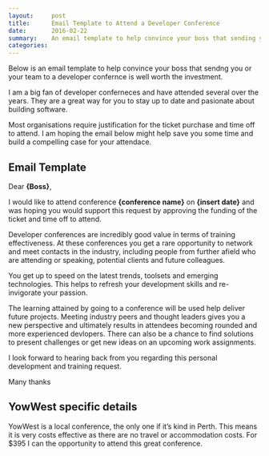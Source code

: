 ```yaml
---
layout:     post
title:      Email Template to Attend a Developer Conference
date:       2016-02-22
summary:    An email template to help convince your boss that sending you or your team to a developer confernece is well worth the investment
categories: 
---
```


Below is an email template to help convince your boss that sendng you or your team to a developer confernce is well worth the investment. 

I am a big fan of developer conferneces and have attended several over the years. They are a great way for you to stay up to date and pasionate about building software.

Most organisations require justification for the ticket purchase and time off to attend. I am hoping the email below might help save you some time and build a compelling case for your attendace.

## Email Template

Dear <strong>{Boss}</strong>,

I would like to attend conference <strong>{conference name}</strong> on <strong>{insert date}</strong> and was hoping you would support this request by approving the funding of the ticket and time off to attend.

Developer conferences are incredibly good value in terms of training effectiveness. At these conferences you get a rare opportunity to network and meet contacts in the industry, including people from further afield who are attending or speaking, potential clients and future colleagues.

You get up to speed on the latest trends, toolsets and emerging technologies. This helps to refresh your development skills and re-invigorate your passion.

The learning attained by going to a conference will be used help deliver future projects. Meeting industry peers and thought leaders gives you a new perspective and ultimately results in attendees becoming rounded and more experienced devlopers. There can also be a chance to find solutions to present challenges or get new ideas on an upcoming work assignments.

I look forward to hearing back from you regarding this personal development and training request.

Many thanks

## YowWest specific details

YowWest is a local conference, the only one if it’s kind in Perth. This means it is very costs effective as there are no travel or accommodation costs. For $395 I can the opportunity to attend this great conference.
